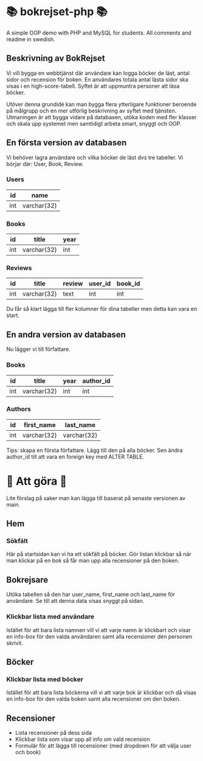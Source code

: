# &#128218; bokrejset-php &#128218;

A simple OOP demo with PHP and MySQL for students. All comments and readme in swedish.

## Beskrivning av BokRejset

Vi vill bygga en webbtjänst där användare kan logga böcker de läst, antal sidor och recension för boken. En användares totala antal lästa sidor ska visas i en high-score-tabell. Syftet är att uppmuntra personer att läsa böcker.

Utöver denna grundidé kan man bygga flera ytterligare funktioner beroende på målgrupp och en mer utförlig beskrivning av syftet med tjänsten. Utmaningen är att bygga vidare på databasen, utöka koden med fler klasser och skala upp systemet men samtidigt arbeta smart, snyggt och OOP.

## En första version av databasen

Vi behöver lagra användare och vilka böcker de läst dvs tre tabeller. Vi börjar där: User, Book, Review.

### Users

| id  | name        |
| --- | ----------- |
| int | varchar(32) |

### Books

| id  | title       | year |
| --- | ----------- | ---- |
| int | varchar(32) | int  |

### Reviews

| id  | title       | review | user_id | book_id |
| --- | ----------- | ------ | ------- | ------- |
| int | varchar(32) | text   | int     | int     |

Du får så klart lägga till fler kolumner för dina tabeller men detta kan vara en start.

## En andra version av databasen

Nu lägger vi till författare.

### Books

| id  | title       | year | author_id |
| --- | ----------- | ---- | --------- |
| int | varchar(32) | int  | int       |

### Authors

| id  | first_name  | last_name   |
| --- | ----------- | ----------- |
| int | varchar(32) | varchar(32) |

Tips: skapa en första författare. Lägg till den på alla böcker. Sen ändra author_id till att vara en foreign key med ALTER TABLE.

# :muscle: Att göra :muscle:

Lite förslag på saker man kan lägga till baserat på senaste versionen av main.

## Hem

### Sökfält

Här på startsidan kan vi ha ett sökfält på böcker. Gör listan klickbar så när man klickar på en bok så får man upp alla recensioner på den boken.

## Bokrejsare

Utöka tabellen så den har user_name, first_name och last_name för användare. Se till att denna data visas snyggt på sidan.

### Klickbar lista med användare

Istället för att bara lista namnen vill vi att varje namn är klickbart och visar en info-box för den valda användaren samt alla recensioner den personen skrivit.

## Böcker

### Klickbar lista med böcker

Istället för att bara lista böckerna vill vi att varje bok är klickbar och då visas en info-box för den valda boken samt alla recensioner om den boken.

## Recensioner

- Lista recensioner på dess sida
- Klickbar lista som visar upp all info om vald recension
- Formulär för att lägga till recensioner (med dropdown för att välja user och book)
